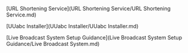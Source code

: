 [URL Shortening Service](URL Shortening Service/URL Shortening Service.md)

[UUabc Installer](UUabc Installer/UUabc Installer.md)

[Live Broadcast System Setup Guidance](Live Broadcast System Setup Guidance/Live Broadcast System.md)
